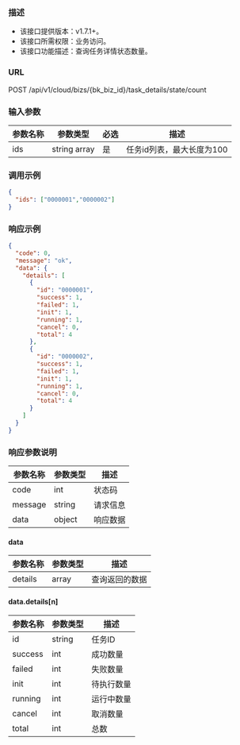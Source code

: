 ### 描述

- 该接口提供版本：v1.7.1+。
- 该接口所需权限：业务访问。
- 该接口功能描述：查询任务详情状态数量。

### URL

POST /api/v1/cloud/bizs/{bk_biz_id}/task_details/state/count

### 输入参数

| 参数名称       | 参数类型   | 必选 | 描述              |
|------------|--------|----|-----------------|
| ids        | string array    | 是  | 任务id列表，最大长度为100 |

### 调用示例

```json
{
  "ids": ["0000001","0000002"]
}
```

### 响应示例

```json
{
  "code": 0,
  "message": "ok",
  "data": {
    "details": [
      {
        "id": "0000001",
        "success": 1,
        "failed": 1,
        "init": 1,
        "running": 1,
        "cancel": 0,
        "total": 4
      },
      {
        "id": "0000002",
        "success": 1,
        "failed": 1,
        "init": 1,
        "running": 1,
        "cancel": 0,
        "total": 4
      }
    ]
  }
}
```

### 响应参数说明

| 参数名称    | 参数类型   | 描述   |
|---------|--------|------|
| code    | int    | 状态码  |
| message | string | 请求信息 |
| data    | object | 响应数据 |

#### data

| 参数名称    | 参数类型   | 描述             |
|---------|--------|----------------|
| details | array  | 查询返回的数据        |

#### data.details[n]

| 参数名称    | 参数类型   | 描述    |
|---------|--------|-------|
| id      | string | 任务ID  |
| success | int    | 成功数量  |
| failed  | int    | 失败数量  |
| init    | int    | 待执行数量 |
| running | int    | 运行中数量 |
| cancel  | int    | 取消数量  |
| total   | int    | 总数    |
